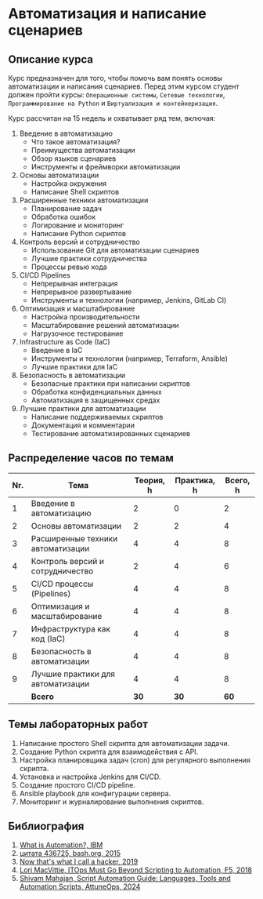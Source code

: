# Автоматизация и написание сценариев

## Описание курса

Курс предназначен для того, чтобы помочь вам понять основы автоматизации и написания сценариев. Перед этим курсом студент должен пройти курсы: `Операционные системы`, `Сетевые технологии`, `Программирование на Python` и `Виртуализация и контейнеризация`.

Курс рассчитан на 15 недель и охватывает ряд тем, включая:

1. Введение в автоматизацию
    - Что такое автоматизация?
    - Преимущества автоматизации
    - Обзор языков сценариев
    - Инструменты и фреймворки автоматизации
2. Основы автоматизации
    - Настройка окружения
    - Написание Shell скриптов
3. Расширенные техники автоматизации
    - Планирование задач
    - Обработка ошибок
    - Логирование и мониторинг
    - Написание Python скриптов
4. Контроль версий и сотрудничество
    - Использование Git для автоматизации сценариев
    - Лучшие практики сотрудничества
    - Процессы ревью кода
5. CI/CD Pipelines
    - Непрерывная интеграция
    - Непрерывное развертывание
    - Инструменты и технологии (например, Jenkins, GitLab CI)
6. Оптимизация и масштабирование
    - Настройка производительности
    - Масштабирование решений автоматизации
    - Нагрузочное тестирование
7. Infrastructure as Code (IaC)
    - Введение в IaC
    - Инструменты и технологии (например, Terraform, Ansible)
    - Лучшие практики для IaC
8. Безопасность в автоматизации
    - Безопасные практики при написании скриптов
    - Обработка конфиденциальных данных
    - Автоматизация в защищенных средах
9. Лучшие практики для автоматизации
    - Написание поддерживаемых скриптов
    - Документация и комментарии
    - Тестирование автоматизированных сценариев

## Распределение часов по темам

| Nr. | Тема                              | Теория, h | Практика, h | Всего, h |
| --- | --------------------------------- | --------- | ----------- | -------- |
| 1   | Введение в автоматизацию          | 2         | 0           | 2        |
| 2   | Основы автоматизации              | 2         | 2           | 4        |
| 3   | Расширенные техники автоматизации | 4         | 4           | 8        |
| 4   | Контроль версий и сотрудничество  | 2         | 4           | 6        |
| 5   | CI/CD процессы (Pipelines)        | 4         | 4           | 8        |
| 6   | Оптимизация и масштабирование     | 4         | 4           | 8        |
| 7   | Инфраструктура как код (IaC)      | 4         | 4           | 8        |
| 8   | Безопасность в автоматизации      | 4         | 4           | 8        |
| 9   | Лучшие практики для автоматизации | 4         | 4           | 8        |
|     | **Всего**                         | **30**    | **30**      | **60**   |

## Темы лабораторных работ

1. Написание простого Shell скрипта для автоматизации задачи.
2. Создание Python скрипта для взаимодействия с API.
3. Настройка планировщика задач (cron) для регулярного выполнения скрипта.
4. Установка и настройка Jenkins для CI/CD.
5. Создание простого CI/CD pipeline.
6. Ansible playbook для конфигурации сервера.
7. Мониторинг и журналирование выполнения скриптов.

## Библиография

1. [What is Automation?, IBM](https://www.ibm.com/topics/automation)
2. [цитата 436725, bash.org, 2015](https://башорг.рф/quote/436725)
3. [Now that's what I call a hacker, 2019](https://www.jitbit.com/alexblog/249-now-thats-what-i-call-a-hacker)
4. [Lori MacVittie, ITOps Must Go Beyond Scripting to Automation, F5, 2018](https://www.f5.com/company/blog/itops-must-go-beyond-scripting-to-automation)
5. [Shivam Mahajan, Script Automation Guide: Languages, Tools and Automation Scripts, AttuneOps, 2024](https://attuneops.io/script-automation-guide)